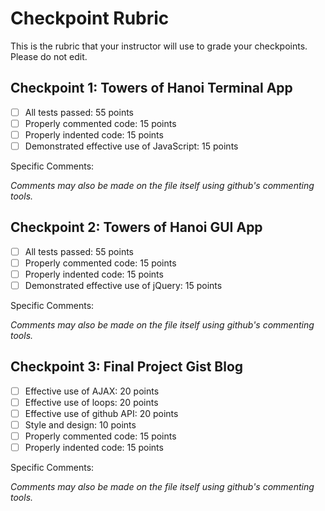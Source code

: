 # Checkpoint Rubric

This is the rubric that your instructor will use to grade your checkpoints. Please do not edit. 

## Checkpoint 1: Towers of Hanoi Terminal App
- [ ] All tests passed: 55 points
- [ ] Properly commented code: 15 points
- [ ] Properly indented code: 15 points
- [ ] Demonstrated effective use of JavaScript: 15 points

Specific Comments:

*Comments may also be made on the file itself using github's commenting tools.*






## Checkpoint 2: Towers of Hanoi GUI App
- [ ] All tests passed: 55 points
- [ ] Properly commented code: 15 points
- [ ] Properly indented code: 15 points
- [ ] Demonstrated effective use of jQuery: 15 points

Specific Comments:

*Comments may also be made on the file itself using github's commenting tools.*






## Checkpoint 3: Final Project Gist Blog
- [ ] Effective use of AJAX: 20 points
- [ ] Effective use of loops: 20 points
- [ ] Effective use of github API: 20 points
- [ ] Style and design: 10 points
- [ ] Properly commented code: 15 points
- [ ] Properly indented code: 15 points

Specific Comments:

*Comments may also be made on the file itself using github's commenting tools.*









